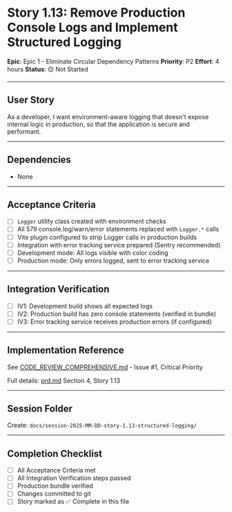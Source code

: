 # Story 1.13: Remove Production Console Logs and Implement Structured Logging

**Epic**: Epic 1 - Eliminate Circular Dependency Patterns
**Priority**: P2
**Effort**: 4 hours
**Status**: 🟡 Not Started

---

## User Story

As a developer,
I want environment-aware logging that doesn't expose internal logic in production,
so that the application is secure and performant.

---

## Dependencies

- None

---

## Acceptance Criteria

- [ ] `Logger` utility class created with environment checks
- [ ] All 579 console.log/warn/error statements replaced with `Logger.*` calls
- [ ] Vite plugin configured to strip Logger calls in production builds
- [ ] Integration with error tracking service prepared (Sentry recommended)
- [ ] Development mode: All logs visible with color coding
- [ ] Production mode: Only errors logged, sent to error tracking service

---

## Integration Verification

- [ ] IV1: Development build shows all expected logs
- [ ] IV2: Production build has zero console statements (verified in bundle)
- [ ] IV3: Error tracking service receives production errors (if configured)

---

## Implementation Reference

See [CODE_REVIEW_COMPREHENSIVE.md](../CODE_REVIEW_COMPREHENSIVE.md) - Issue #1, Critical Priority

Full details: [prd.md](../prd.md) Section 4, Story 1.13

---

## Session Folder

Create: `docs/session-2025-MM-DD-story-1.13-structured-logging/`

---

## Completion Checklist

- [ ] All Acceptance Criteria met
- [ ] All Integration Verification steps passed
- [ ] Production bundle verified
- [ ] Changes committed to git
- [ ] Story marked as ✅ Complete in this file
